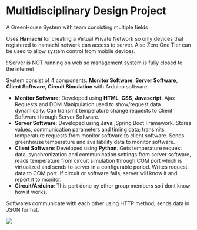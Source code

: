 # Multidisciplinary Design Project
 A GreenHouse System with team consisting multiple fields
 
Uses **Hamachi** for creating a Virtual Private Network so only devices that registered to hamachi network can access to server. Also Zero One Tier can be used to allow  system control from mobile devices.

! Server is NOT running on web so management system is fully closed to the internet

System consist of 4 components: **Monitor Software**, **Server Software**, **Client Software**, **Circuit Simulation** with Arduino software

* **Monitor Software**: Developed using **HTML**, **CSS**, **Javascript**. Ajax Requests and DOM Manipulation used to show/request data dynamically. Can transmit temperature change requests to Client Software through Server Software. 
* **Server Software**: Developed using **Java** ,Spring Boot Framework. Stores values, communication parameters and timing data; transmits temperature requests from monitor software to client software. Sends greenhouse temperature and availability data to monitor software.
* **Client Software**: Developed using **Python**. Gets temperature request data, synchronization and communication settings from server software, reads temperature from circuit simulation through COM port which is virtualized and sends to server in a configurable period. Writes request data to COM port. If circuit or software fails, server will know it and report it to monitor.
* **Circuit/Arduino**: This part done by other group members so i dont know how it works.

Softwares communicate with each other using HTTP method, sends data in JSON format.

![](Screenshots/multip.gif)
